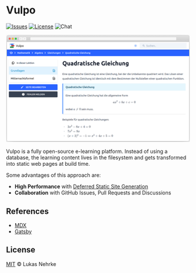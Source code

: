 # Vulpo

[![Issues](https://img.shields.io/github/issues/lukasnehrke/vulpo?style=flat-square)](https://github.com/lukasnehrke/vulpo/issues)
[![License](https://img.shields.io/github/license/lukasnehrke/vulpo?style=flat-square)](https://github.com/lukasnehrke/vulpo/blob/articles/LICENSE)
![Chat](https://img.shields.io/badge/chat-on%20discord-%235865F2?style=flat-square)

![Screenshot](./.github/screenshot.png)

Vulpo is a fully open-source e-learning platform. Instead of using a database, the learning content lives in
the filesystem and gets transformed into static web pages at build time.

Some advantages of this approach are:

- **High Performance** with [Deferred Static Site Generation](https://www.gatsbyjs.com/blog/deferred-static-generation-guide/)
- **Collaboration** with GitHub Issues, Pull Requests and Discussions

## References

- [MDX](https://mdxjs.com/)
- [Gatsby](https://www.gatsbyjs.com/)

## License

[MIT](https://github.com/lukasnehrke/vulpo/blob/main/LICENSE) © Lukas Nehrke
